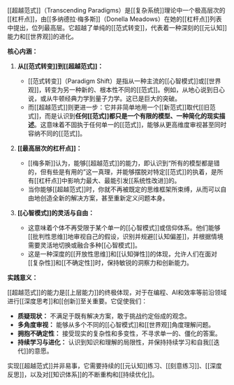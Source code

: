 [[超越范式]]（Transcending Paradigms）是[[复杂系统]]理论中一个极高层次的[[杠杆点]]，由[[多纳德拉·梅多斯]]（Donella Meadows）在她的[[杠杆点]]列表中提出，位列最高层。它超越了单纯的[[范式转变]]，代表着一种深刻的[[元认知]]能力和[[世界观]]的进化。

**核心内涵：**

1.  **从[[范式转变]]到[[超越范式]]：**
    *   [[范式转变]]（Paradigm Shift）是指从一种主流的[[心智模式]]或[[世界观]]，转变为另一种新的、根本性不同的[[范式]]。例如，从地心说到日心说，或从牛顿经典力学到量子力学。这已是巨大的突破。
    *   而[[超越范式]]则更进一步：它并非简单地用一个[[新范式]]取代[[旧范式]]，而是认识到**任何[[范式]]都只是一个有限的模型、一种简化的现实描述**。这意味着不固执于任何单一的[[范式]]，能够从更高维度审视甚至同时容纳不同的[[范式]]。

2.  **[[最高层次的杠杆点]]：**
    *   [[梅多斯]]认为，能够[[超越范式]]的能力，即认识到“所有的模型都是错的，但有些是有用的”这一真理，并能够摆脱对特定[[范式]]的执着，是所有[[杠杆点]]中影响力最大、最能引发[[系统性改进]]的。
    *   当你能够[[超越范式]]时，你就不再被既定的思维框架所束缚，从而可以自由地创造全新的解决方案，甚至重新定义问题本身。

3.  **[[心智模式]]的灵活与自由：**
    *   这意味着个体不再受限于某个单一的[[心智模式]]或信仰体系。他们能够[[批判性思维]]地审视自己的假设，识别并规避[[认知偏差]]，并根据情境需要灵活地切换或融合多种[[心智模式]]。
    *   这是一种深度的[[开放性思维]]和[[认知弹性]]的体现，允许人们在面对[[复杂性]]和[[不确定性]]时，保持敏锐的洞察力和创新能力。

**实践意义：**

[[超越范式]]的能力是[[上层能力]]的终极体现，对于在编程、AI和效率等前沿领域进行[[深度思考]]和[[创新]]至关重要。它促使我们：
*   **质疑现状：** 不满足于既有解决方案，敢于挑战约定俗成的观念。
*   **多角度审视：** 能够从多个不同的[[心智模式]]和[[世界观]]角度理解问题。
*   **拥抱不确定性：** 接受现实的复杂性和多变性，不寻求单一的、僵化的答案。
*   **持续学习与进化：** 认识到知识和理解的局限性，并保持持续学习和自我[[迭代]]的意愿。

实现[[超越范式]]并非易事，它需要持续的[[元认知]]练习、[[刻意练习]]、[[深度反思]]，以及对[[知识体系]]的不断重构和[[持续优化]]。
